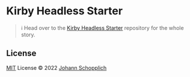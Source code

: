 # Kirby Headless Starter

> ℹ️ Head over to the [Kirby Headless Starter](https://github.com/johannschopplich/kirby-headless-starter) repository for the whole story.

## License

[MIT](./LICENSE) License © 2022 [Johann Schopplich](https://github.com/johannschopplich)
